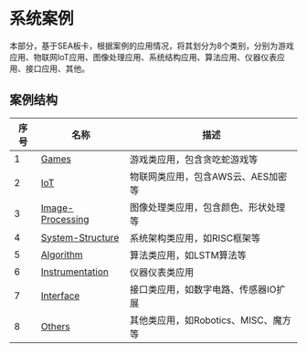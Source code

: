 # 系统案例

本部分，基于SEA板卡，根据案例的应用情况，将其划分为8个类别，分别为游戏应用、物联网IoT应用、图像处理应用、系统结构应用、算法应用、仪器仪表应用、接口应用、其他。

## 案例结构

| 序号 | 名称                                                         | 描述                                       |
| ---- | ------------------------------------------------------------ | ------------------------------------------ |
| 1    | [Games](/Demos/1.Games)                           | 游戏类应用，包含贪吃蛇游戏等                  |
| 2    | [IoT](/Demos/2.IoT)                               | 物联网类应用，包含AWS云、AES加密等            |
| 3    | [Image-Processing](/Demos/3.Image-Processing)     | 图像处理类应用，包含颜色、形状处理等           |
| 4    | [System-Structure](/Demos/4.System-Structure)     | 系统架构类应用，如RISC框架等                |
| 5    | [Algorithm](/Demos/5.Algorithm)                   | 算法类应用，如LSTM算法等                      |
| 6    | [Instrumentation](/6.Demos/Instrumentation)       | 仪器仪表类应用                               |
| 7    | [Interface](/Demos/7.Interface)                   | 接口类应用，如数字电路、传感器IO扩展           |
| 8    | [Others](/8.Demos/Others)                         | 其他类应用，如Robotics、MISC、魔方等                    |